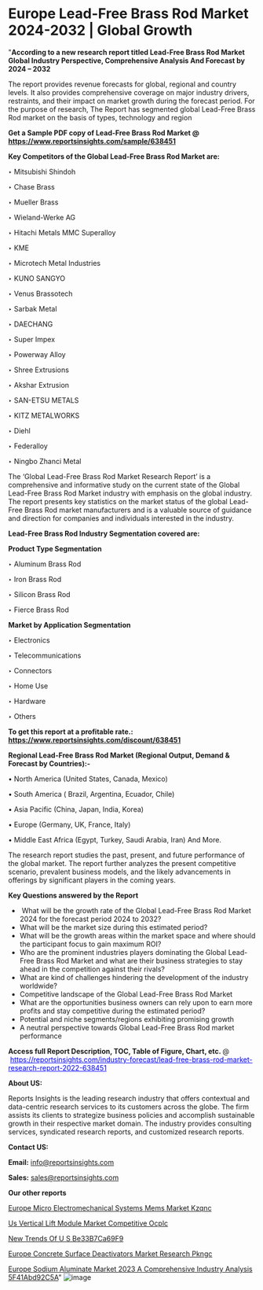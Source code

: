 # Europe Lead-Free Brass Rod Market 2024-2032 | Global Growth

"<strong>According to a new research report titled Lead-Free Brass Rod Market Global Industry Perspective, Comprehensive Analysis And Forecast by 2024 – 2032</strong>

The report provides revenue forecasts for global, regional and country levels. It also provides comprehensive coverage on major industry drivers, restraints, and their impact on market growth during the forecast period. For the purpose of research, The Report has segmented global Lead-Free Brass Rod market on the basis of types, technology and region

<strong>Get a Sample PDF copy of Lead-Free Brass Rod Market </strong><strong>@<a href=https://www.reportsinsights.com/sample/638451 style=color:#0000ff;> https://www.reportsinsights.com/sample/638451</a></strong></font>

<strong>Key Competitors of the Global Lead-Free Brass Rod Market are:</strong>

‣ Mitsubishi Shindoh

‣ Chase Brass

‣ Mueller Brass

‣ Wieland-Werke AG

‣ Hitachi Metals MMC Superalloy

‣ KME

‣ Microtech Metal Industries

‣ KUNO SANGYO

‣ Venus Brassotech

‣ Sarbak Metal

‣ DAECHANG

‣ Super Impex

‣ Powerway Alloy

‣ Shree Extrusions

‣ Akshar Extrusion

‣ SAN-ETSU METALS

‣ KITZ METALWORKS

‣ Diehl

‣ Federalloy

‣ Ningbo Zhanci Metal

The ‘Global Lead-Free Brass Rod Market Research Report’ is a comprehensive and informative study on the current state of the Global Lead-Free Brass Rod Market industry with emphasis on the global industry. The report presents key statistics on the market status of the global Lead-Free Brass Rod market manufacturers and is a valuable source of guidance and direction for companies and individuals interested in the industry.

<strong>Lead-Free Brass Rod Industry Segmentation covered are:</strong>

<strong>Product Type Segmentation</strong>

‣    Aluminum Brass Rod

‣ Iron Brass Rod

‣ Silicon Brass Rod

‣ Fierce Brass Rod

<strong>Market by Application Segmentation</strong>

‣   Electronics

‣ Telecommunications

‣ Connectors

‣ Home Use

‣ Hardware

‣ Others

<strong>To get this report at a profitable rate.: <a href=https://www.reportsinsights.com/discount/638451 style=color:#0000ff;>https://www.reportsinsights.com/discount/638451</a></strong></font>

<strong>Regional Lead-Free Brass Rod Market (Regional Output, Demand &amp; Forecast by Countries):-</strong>

• North America (United States, Canada, Mexico)

• South America ( Brazil, Argentina, Ecuador, Chile)

• Asia Pacific (China, Japan, India, Korea)

• Europe (Germany, UK, France, Italy)

• Middle East Africa (Egypt, Turkey, Saudi Arabia, Iran) And More.

The research report studies the past, present, and future performance of the global market. The report further analyzes the present competitive scenario, prevalent business models, and the likely advancements in offerings by significant players in the coming years.

<strong>Key Questions answered by the Report</strong>
<ul>
  <li> What will be the growth rate of the Global Lead-Free Brass Rod Market 2024 for the forecast period 2024 to 2032?</li>
  <li>What will be the market size during this estimated period?</li>
  <li>What will be the growth areas within the market space and where should the participant focus to gain maximum ROI?</li>
  <li>Who are the prominent industries players dominating the Global Lead-Free Brass Rod Market and what are their business strategies to stay ahead in the competition against their rivals?</li>
  <li>What are kind of challenges hindering the development of the industry worldwide?</li>
  <li>Competitive landscape of the Global Lead-Free Brass Rod Market</li>
  <li>What are the opportunities business owners can rely upon to earn more profits and stay competitive during the estimated period?</li>
  <li>Potential and niche segments/regions exhibiting promising growth</li>
  <li>A neutral perspective towards Global Lead-Free Brass Rod market performance</li>
</ul>
<strong>Access full Report Description, TOC, Table of Figure, Chart, etc. </strong>@  <a href=https://reportsinsights.com/industry-forecast/lead-free-brass-rod-market-research-report-2022-638451 style=color:#0000ff;>https://reportsinsights.com/industry-forecast/lead-free-brass-rod-market-research-report-2022-638451</a></font>

<strong><strong>About US</strong>:</strong>

Reports Insights is the leading research industry that offers contextual and data-centric research services to its customers across the globe. The firm assists its clients to strategize business policies and accomplish sustainable growth in their respective market domain. The industry provides consulting services, syndicated research reports, and customized research reports.

<strong>Contact US:</strong>

<p class=""""><b>Email:</b> <a href=mailto:info@reportsinsights.com>info@reportsinsights.com</a></p>
<p class=""""><b>Sales:</b> <a href=mailto:sales@reportsinsights.com>sales@reportsinsights.com</a></p>

<strong>Our other reports</strong>

<a href=https://www.linkedin.com/pulse/europe-micro-electromechanical-systems-mems-market-kzqnc/>Europe Micro Electromechanical Systems Mems Market Kzqnc</a>

<a href=https://www.linkedin.com/pulse/us-vertical-lift-module-market-competitive-ocplc/>Us Vertical Lift Module Market Competitive Ocplc</a>

<a href=https://medium.com/@yadavahaan91/new-trends-of-u-s-be33b7ca69f9>New Trends Of U S Be33B7Ca69F9</a>

<a href=https://www.linkedin.com/pulse/europe-concrete-surface-deactivators-market-research-pkngc/>Europe Concrete Surface Deactivators Market Research Pkngc</a>

<a href=https://medium.com/@singhaakesh50/europe-sodium-aluminate-market-2023-a-comprehensive-industry-analysis-5f41abd92c5a>Europe Sodium Aluminate Market 2023 A Comprehensive Industry Analysis 5F41Abd92C5A</a>"
![image](https://github.com/ahaan12367/RIMarket24/assets/158471582/e1a33e52-2c0d-4ca2-a9cd-494eacdaab41)
